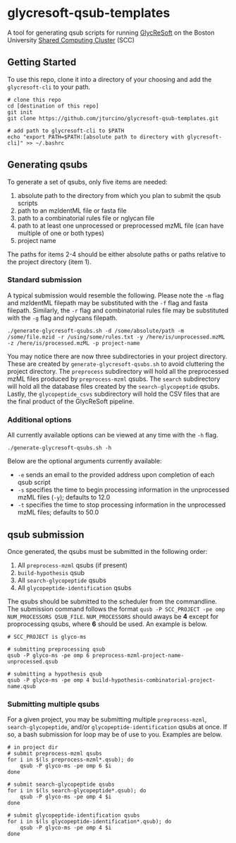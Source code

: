 # glycresoft-qsub-templates

A tool for generating qsub scripts for running [GlycReSoft](https://github.com/mobiusklein/glycresoft) on the Boston University [Shared Computing Cluster](https://www.bu.edu/tech/support/research/computing-resources/scc/) (SCC)

## Getting Started
To use this repo, clone it into a directory of your choosing and add the `glycresoft-cli` to your path.
```
# clone this repo
cd [destination of this repo]
git init
git clone https://github.com/jturcino/glycresoft-qsub-templates.git

# add path to glycresoft-cli to $PATH
echo "export PATH=$PATH:[absolute path to directory with glycresoft-cli]" >> ~/.bashrc
```

## Generating qsubs
To generate a set of qsubs, only five items are needed:
1. absolute path to the directory from which you plan to submit the qsub scripts
2. path to an mzIdentML file or fasta file
3. path to a combinatorial rules file or nglycan file
4. path to at least one unprocessed or preprocessed mzML file (can have multiple of one or both types)
5. project name

The paths for items 2-4 should be either absolute paths or paths relative to the project directory (item 1).

### Standard submission
A typical submission would resemble the following. Please note the `-m` flag and mzIdentML filepath may be substituted with the `-f` flag and fasta filepath. Similarly, the `-r` flag and combinatorial rules file may be substituted with the `-g` flag and nglycans filepath.
```
./generate-glycresoft-qsubs.sh -d /some/absolute/path -m /some/file.mzid -r /using/some/rules.txt -y /here/is/unprocessed.mzML -z /here/is/processed.mzML -p project-name
```

You may notice there are now three subdirectories in your project directory. These are created by `generate-glycresoft-qsubs.sh` to avoid cluttering the project directory. The `preprocess` subdirectory will hold all the preprocessed mzML files produced by `preprocess-mzml` qsubs. The `search` subdirectory will hold all the database files created by the `search-glycopeptide` qsubs. Lastly, the 
`glycopeptide_csvs` subdirectory will hold the CSV files that are the final product of the GlycReSoft pipeline.

### Additional options
All currently available options can be viewed at any time with the `-h` flag.
```
./generate-glycresoft-qsubs.sh -h
```
Below are the optional arguments currently available:
* `-e` sends an email to the provided address upon completion of each qsub script
* `-s` specifies the time to begin processing information in the unprocessed mzML files (`-y`); defaults to 12.0
* `-t` specifies the time to stop processing information in the unprocessed mzML files; defaults to 50.0

## qsub submission
Once generated, the qsubs must be submitted in the following order:
1. All `preprocess-mzml` qsubs (if present)
2. `build-hypothesis` qsub
3. All `search-glycopeptide` qsubs
4. All `glycopeptide-identification` qsubs

The qsubs should be submitted to the scheduler from the commandline. The submission command follows the format `qusb -P SCC_PROJECT -pe omp NUM_PROCESSORS QSUB_FILE`. `NUM_PROCESSORS` should aways be **4** except for proprocessing qsubs, where **6** should be used. An example is below.
```
# SCC_PROJECT is glyco-ms

# submitting preprocessing qsub
qsub -P glyco-ms -pe omp 6 preprocess-mzml-project-name-unprocessed.qsub

# submitting a hypothesis qsub
qsub -P glyco-ms -pe omp 4 build-hypothesis-combinatorial-project-name.qsub
```

### Submitting multiple qsubs
For a given project, you may be submitting multiple `preprocess-mzml`, `search-glycopeptide`, and/or `glycopeptide-identification` qsubs at once. If so, a bash submission for loop may be of use to you. Examples are below.
```
# in project dir
# submit preprocess-mzml qsubs
for i in $(ls preprocess-mzml*.qsub); do
    qsub -P glyco-ms -pe omp 6 $i
done

# submit search-glycopeptide qsubs
for i in $(ls search-glycopeptide*.qsub); do
    qsub -P glyco-ms -pe omp 4 $i
done

# submit glycopeptide-identification qsubs
for i in $(ls glycopeptide-identification*.qsub); do
    qsub -P glyco-ms -pe omp 4 $i
done
```

